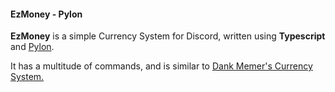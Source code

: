 #### EzMoney - Pylon

**EzMoney** is a simple Currency System for Discord, written using **Typescript** and [Pylon](https://pylon.bot).

It has a multitude of commands, and is similar to [Dank Memer's Currency System.](https://dankmemer.lol)